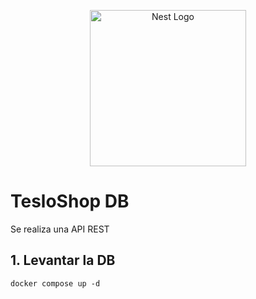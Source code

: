 <p align="center">
  <a href="http://nestjs.com/" target="blank"><img src="https://nestjs.com/img/logo-small.svg" width="250" alt="Nest Logo" /></a>
</p>

# TesloShop DB
Se realiza una API REST
## 1. Levantar la DB
``` 
docker compose up -d
```